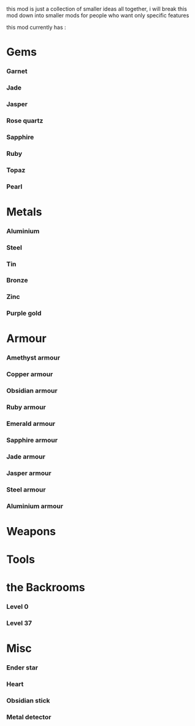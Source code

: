 this mod is just a collection of smaller ideas all together, i will break this mod down into smaller mods for people who want only specific features

this mod currently has :

# Gems
### Garnet
### Jade
### Jasper
### Rose quartz
### Sapphire
### Ruby
### Topaz
### Pearl

# Metals
### Aluminium
### Steel
### Tin
### Bronze
### Zinc
### Purple gold

# Armour
### Amethyst armour
### Copper armour
### Obsidian armour
### Ruby armour
### Emerald armour
### Sapphire armour
### Jade armour
### Jasper armour
### Steel armour
### Aluminium armour

# Weapons

# Tools

# the Backrooms
### Level 0
### Level 37
###

# Misc
### Ender star
### Heart
### Obsidian stick
### Metal detector
